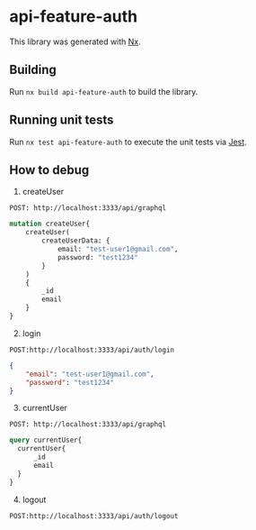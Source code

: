 # api-feature-auth

This library was generated with [Nx](https://nx.dev).

## Building

Run `nx build api-feature-auth` to build the library.

## Running unit tests

Run `nx test api-feature-auth` to execute the unit tests via [Jest](https://jestjs.io).

## How to debug

1. createUser  

`POST: http://localhost:3333/api/graphql`  

```graphql
mutation createUser{
    createUser(
        createUserData: {
            email: "test-user1@gmail.com",
            password: "test1234"
        }
    )
    {
        _id
        email
    }
}
```

2. login

`POST:http://localhost:3333/api/auth/login`

```json
{
    "email": "test-user1@gmail.com",
    "password": "test1234"
}
```

3. currentUser

`POST: http://localhost:3333/api/graphql`  

```graphql
query currentUser{
  currentUser{
      _id
      email
  }
}
```

4. logout

`POST:http://localhost:3333/api/auth/logout`  
